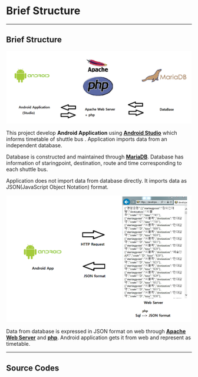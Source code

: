 # Brief Structure

------------
## Brief Structure
![brief1](./img/brief1.png)

This project develop __Android Application__ using __[Android Studio](https://developer.android.com/studio)__ which informs timetable of shuttle bus . Application imports data from an independent database.

Database is constructed and maintained through __[MariaDB](https://mariadb.org/)__. Database has information of staringpoint, destination, route and time corresponding to each shuttle bus.

Application does not import data from database directly. It imports data as JSON(JavaScript Object Notation) format.

![brief2](./img/brief2.png)

Data from database is expressed in JSON format on web through __[Apache Web Server](https://httpd.apache.org/)__ and __[php](https://www.php.net/)__. Android application gets it from web and represent as timetable.

------------
## Source Codes



